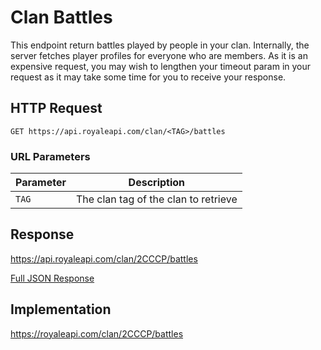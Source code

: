 # Clan Battles

This endpoint return battles played by people in your clan. Internally, the server fetches player profiles for everyone who are members. As it is an expensive request, you may wish to lengthen your timeout param in your request as it may take some time for you to receive your response.

## HTTP Request

`GET https://api.royaleapi.com/clan/<TAG>/battles`

### URL Parameters

Parameter | Description
--- | ---
`TAG` | The clan tag of the clan to retrieve

## Response

https://api.royaleapi.com/clan/2CCCP/battles

<a href="/json/clan_battles_2CCCP.json">Full JSON Response</a>

## Implementation

https://royaleapi.com/clan/2CCCP/battles

